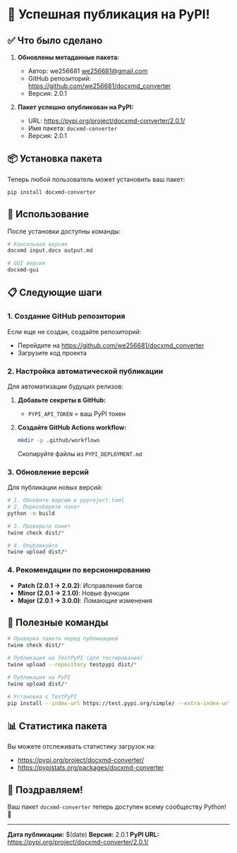 # 🎉 Успешная публикация на PyPI!

## ✅ Что было сделано

1. **Обновлены метаданные пакета:**
   - Автор: we256681 <we256681@gmail.com>
   - GitHub репозиторий: https://github.com/we256681/docxmd_converter
   - Версия: 2.0.1

2. **Пакет успешно опубликован на PyPI:**
   - URL: https://pypi.org/project/docxmd-converter/2.0.1/
   - Имя пакета: `docxmd-converter`
   - Версия: 2.0.1

## 📦 Установка пакета

Теперь любой пользователь может установить ваш пакет:

```bash
pip install docxmd-converter
```

## 🚀 Использование

После установки доступны команды:

```bash
# Консольная версия
docxmd input.docx output.md

# GUI версия
docxmd-gui
```

## 📋 Следующие шаги

### 1. Создание GitHub репозитория
Если еще не создан, создайте репозиторий:
- Перейдите на https://github.com/we256681/docxmd_converter
- Загрузите код проекта

### 2. Настройка автоматической публикации
Для автоматизации будущих релизов:

1. **Добавьте секреты в GitHub:**
   - `PYPI_API_TOKEN` = ваш PyPI токен

2. **Создайте GitHub Actions workflow:**
   ```bash
   mkdir -p .github/workflows
   ```

   Скопируйте файлы из `PYPI_DEPLOYMENT.md`

### 3. Обновление версий
Для публикации новых версий:

```bash
# 1. Обновите версию в pyproject.toml
# 2. Пересоберите пакет
python -m build

# 3. Проверьте пакет
twine check dist/*

# 4. Опубликуйте
twine upload dist/*
```

### 4. Рекомендации по версионированию

- **Patch (2.0.1 → 2.0.2)**: Исправления багов
- **Minor (2.0.1 → 2.1.0)**: Новые функции
- **Major (2.0.1 → 3.0.0)**: Ломающие изменения

## 🔧 Полезные команды

```bash
# Проверка пакета перед публикацией
twine check dist/*

# Публикация на TestPyPI (для тестирования)
twine upload --repository testpypi dist/*

# Публикация на PyPI
twine upload dist/*

# Установка с TestPyPI
pip install --index-url https://test.pypi.org/simple/ --extra-index-url https://pypi.org/simple/ docxmd-converter
```

## 📊 Статистика пакета

Вы можете отслеживать статистику загрузок на:
- https://pypi.org/project/docxmd-converter/
- https://pypistats.org/packages/docxmd-converter

## 🎯 Поздравляем!

Ваш пакет `docxmd-converter` теперь доступен всему сообществу Python! 🐍

---

**Дата публикации:** $(date)
**Версия:** 2.0.1
**PyPI URL:** https://pypi.org/project/docxmd-converter/2.0.1/